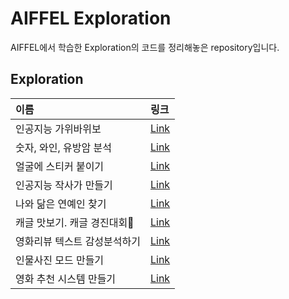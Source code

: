 # AIFFEL Exploration
AIFFEL에서 학습한 Exploration의 코드를 정리해놓은 repository입니다.

## Exploration
|이름|링크|
|:---|:---|
|인공지능 가위바위보|[Link](https://github.com/kalina007/AIFFEL_EXPLORATION/blob/main/Exploration_1/project.ipynb)|
|숫자, 와인, 유방암 분석|[Link](https://github.com/kalina007/AIFFEL_EXPLORATION/tree/main/Exploration_2)|
|얼굴에 스티커 붙이기|[Link](https://github.com/kalina007/AIFFEL_EXPLORATION/blob/main/Exploration_3/image_sticker.ipynb)|
|인공지능 작사가 만들기|[Link](https://github.com/kalina007/AIFFEL_EXPLORATION/blob/main/Exploration_4/lyrics_project.ipynb)|
|나와 닮은 연예인 찾기|[Link](https://github.com/kalina007/AIFFEL_EXPLORATION/blob/main/Exploration_5/face_detection.ipynb)|
|캐글 맛보기. 캐글 경진대회|[Link](https://github.com/kalina007/AIFFEL_EXPLORATION/blob/main/Exploration_6/project.ipynb)|
|영화리뷰 텍스트 감성분석하기|[Link](https://github.com/kalina007/AIFFEL_EXPLORATION/blob/main/Exploration_7/project.ipynb)|
|인물사진 모드 만들기|[Link](https://github.com/kalina007/AIFFEL_EXPLORATION/blob/main/Exploration_8/Exploration_8.ipynb)|
|영화 추천 시스템 만들기|[Link](https://github.com/kalina007/AIFFEL_EXPLORATION/blob/main/Exploration_9/exploration_9.ipynb)|
